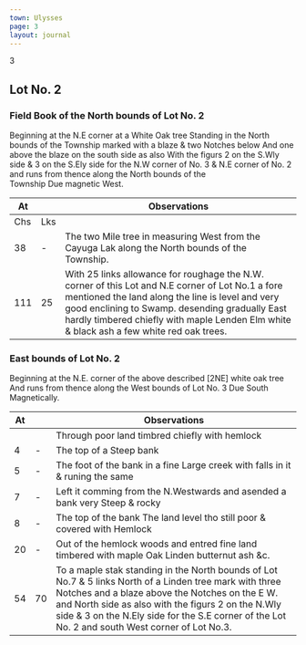 ```yaml
---
town: Ulysses
page: 3
layout: journal
---
```


3

## Lot No. 2

### Field Book of the North bounds of Lot No. 2

Beginning at the N.E corner at a White Oak tree Standing in the North bounds of the Township marked with a blaze & two Notches below And one above the blaze on the south side as also With the figurs 2 on the S.Wly side & 3 on the S.Ely side for the N.W corner of No. 3 & N.E corner of No. 2 and runs from thence along the North bounds of the \
Township Due magnetic West.

| At |    | Observations |
| -- | -- | ------------ |
| Chs | Lks | |
| 38 | - | The two Mile tree in measuring West from the Cayuga Lak along the North bounds of the Township. |
| 111 | 25 | With 25 links allowance for roughage the N.W. corner of this Lot and N.E corner of Lot No.1 a fore mentioned the land along the line is level and very good enclining to Swamp. desending gradually East hardly timbered chiefly with maple Lenden Elm white & black ash a few white red oak trees. |

### East bounds of Lot No. 2

Beginning at the N.E. corner of the above described [2NE] white oak tree
And runs from thence along the West bounds of Lot No. 3
Due South Magnetically.

| At |    | Observations |
| -- | -- | ------------ |
| | | Through poor land timbred chiefly with hemlock |
| 4 | - | The top of a Steep bank |
| 5 | - | The foot of the bank in a fine Large creek with falls in it & runing the same |
| 7 | - | Left it comming from the N.Westwards and asended a bank very Steep & rocky |
| 8 | - | The top of the bank The land level tho still poor & covered with Hemlock |
| 20| - | Out of the hemlock woods and entred fine land timbered with maple Oak Linden butternut ash &c. |
| 54| 70 | To a maple stak standing in the North bounds of Lot No.7 & 5 links North of a Linden tree mark with three Notches and a blaze above the Notches on the E  W. and North side as also with the figurs 2 on the N.Wly side & 3 on the N.Ely side for the S.E corner of the Lot No. 2 and south West corner of Lot No.3. |
